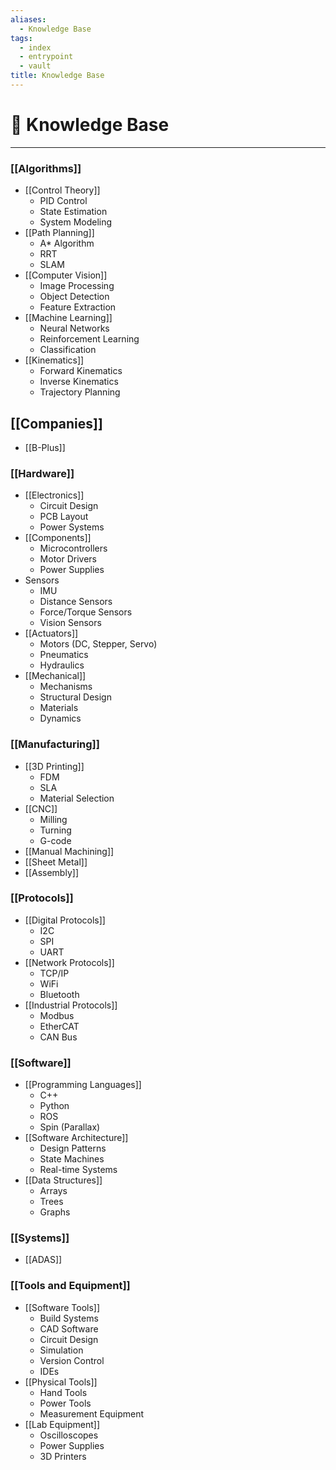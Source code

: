 ```yaml
---
aliases:
  - Knowledge Base
tags:
  - index
  - entrypoint
  - vault
title: Knowledge Base
---
```

# 🧠 Knowledge Base
---

### [[Algorithms]]
- [[Control Theory]]
  - PID Control
  - State Estimation
  - System Modeling
- [[Path Planning]]
  - A* Algorithm
  - RRT
  - SLAM
- [[Computer Vision]]
  - Image Processing
  - Object Detection
  - Feature Extraction
- [[Machine Learning]]
  - Neural Networks
  - Reinforcement Learning
  - Classification
- [[Kinematics]]
  - Forward Kinematics
  - Inverse Kinematics
  - Trajectory Planning

## [[Companies]]
- [[B-Plus]]

### [[Hardware]]
- [[Electronics]]
  - Circuit Design
  - PCB Layout
  - Power Systems
- [[Components]]
  - Microcontrollers
  - Motor Drivers
  - Power Supplies
- Sensors
  - IMU
  - Distance Sensors
  - Force/Torque Sensors
  - Vision Sensors
- [[Actuators]]
  - Motors (DC, Stepper, Servo)
  - Pneumatics
  - Hydraulics
- [[Mechanical]]
  - Mechanisms
  - Structural Design
  - Materials
  - Dynamics

### [[Manufacturing]]
- [[3D Printing]]
  - FDM
  - SLA
  - Material Selection
- [[CNC]]
  - Milling
  - Turning
  - G-code
- [[Manual Machining]]
- [[Sheet Metal]]
- [[Assembly]]

### [[Protocols]]
- [[Digital Protocols]]
  - I2C
  - SPI
  - UART
- [[Network Protocols]]
  - TCP/IP
  - WiFi
  - Bluetooth
- [[Industrial Protocols]]
  - Modbus
  - EtherCAT
  - CAN Bus

### [[Software]]
- [[Programming Languages]]
  - C++
  - Python
  - ROS
  - Spin (Parallax)
- [[Software Architecture]]
  - Design Patterns
  - State Machines
  - Real-time Systems
- [[Data Structures]]
  - Arrays
  - Trees
  - Graphs

### [[Systems]]
- [[ADAS]]

### [[Tools and Equipment]]
- [[Software Tools]]
  - Build Systems
  - CAD Software
  - Circuit Design
  - Simulation
  - Version Control
  - IDEs
- [[Physical Tools]]
  - Hand Tools
  - Power Tools
  - Measurement Equipment
- [[Lab Equipment]]
  - Oscilloscopes
  - Power Supplies
  - 3D Printers
